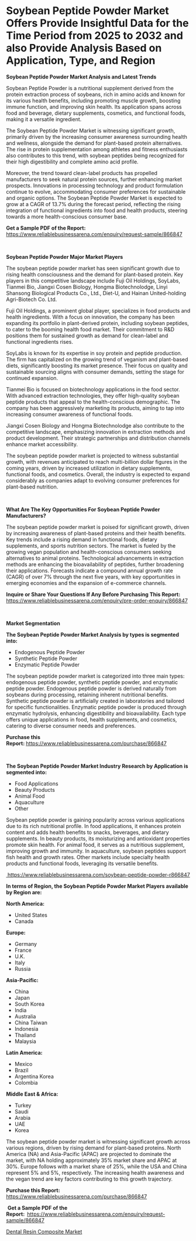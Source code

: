 <p><h1>Soybean Peptide Powder Market Offers Provide Insightful Data for the Time Period from 2025 to 2032 and also Provide Analysis Based on Application, Type, and Region</h1></p><p><strong>Soybean Peptide Powder Market Analysis and Latest Trends</strong></p>
<p><p>Soybean Peptide Powder is a nutritional supplement derived from the protein extraction process of soybeans, rich in amino acids and known for its various health benefits, including promoting muscle growth, boosting immune function, and improving skin health. Its application spans across food and beverage, dietary supplements, cosmetics, and functional foods, making it a versatile ingredient.</p><p>The Soybean Peptide Powder Market is witnessing significant growth, primarily driven by the increasing consumer awareness surrounding health and wellness, alongside the demand for plant-based protein alternatives. The rise in protein supplementation among athletes and fitness enthusiasts also contributes to this trend, with soybean peptides being recognized for their high digestibility and complete amino acid profile. </p><p>Moreover, the trend toward clean-label products has propelled manufacturers to seek natural protein sources, further enhancing market prospects. Innovations in processing technology and product formulation continue to evolve, accommodating consumer preferences for sustainable and organic options. The Soybean Peptide Powder Market is expected to grow at a CAGR of 13.7% during the forecast period, reflecting the rising integration of functional ingredients into food and health products, steering towards a more health-conscious consumer base.</p></p>
<p><strong>Get a Sample PDF of the Report:&nbsp;</strong> <a href="https://www.reliablebusinessarena.com/enquiry/request-sample/866847?utm_campaign=2514&utm_medium=2&utm_source=Github&utm_content=ia&utm_term=01042025&utm_id=soybean-peptide-powder">https://www.reliablebusinessarena.com/enquiry/request-sample/866847</a></p>
<p>&nbsp;</p>
<p><strong>Soybean Peptide Powder Major Market Players</strong></p>
<p><p>The soybean peptide powder market has seen significant growth due to rising health consciousness and the demand for plant-based protein. Key players in this competitive landscape include Fuji Oil Holdings, SoyLabs, Tianmei Bio, Jiangxi Cosen Biology, Hongma Biotechnolodge, Linyi Shansong Biological Products Co., Ltd., Diet-U, and Hainan United-holding Agri-Biotech Co. Ltd.</p><p>Fuji Oil Holdings, a prominent global player, specializes in food products and health ingredients. With a focus on innovation, the company has been expanding its portfolio in plant-derived protein, including soybean peptides, to cater to the booming health food market. Their commitment to R&D positions them for sustained growth as demand for clean-label and functional ingredients rises.</p><p>SoyLabs is known for its expertise in soy protein and peptide production. The firm has capitalized on the growing trend of veganism and plant-based diets, significantly boosting its market presence. Their focus on quality and sustainable sourcing aligns with consumer demands, setting the stage for continued expansion.</p><p>Tianmei Bio is focused on biotechnology applications in the food sector. With advanced extraction technologies, they offer high-quality soybean peptide products that appeal to the health-conscious demographic. The company has been aggressively marketing its products, aiming to tap into increasing consumer awareness of functional foods.</p><p>Jiangxi Cosen Biology and Hongma Biotechnolodge also contribute to the competitive landscape, emphasizing innovation in extraction methods and product development. Their strategic partnerships and distribution channels enhance market accessibility.</p><p>The soybean peptide powder market is projected to witness substantial growth, with revenues anticipated to reach multi-billion dollar figures in the coming years, driven by increased utilization in dietary supplements, functional foods, and cosmetics. Overall, the industry is expected to expand considerably as companies adapt to evolving consumer preferences for plant-based nutrition.</p></p>
<p>&nbsp;</p>
<p><strong>What Are The Key Opportunities For Soybean Peptide Powder Manufacturers?</strong></p>
<p><p>The soybean peptide powder market is poised for significant growth, driven by increasing awareness of plant-based proteins and their health benefits. Key trends include a rising demand in functional foods, dietary supplements, and sports nutrition sectors. The market is fueled by the growing vegan population and health-conscious consumers seeking alternatives to animal proteins. Technological advancements in extraction methods are enhancing the bioavailability of peptides, further broadening their applications. Forecasts indicate a compound annual growth rate (CAGR) of over 7% through the next five years, with key opportunities in emerging economies and the expansion of e-commerce channels.</p></p>
<p><strong>Inquire or Share Your Questions If Any Before Purchasing This Report:</strong> <a href="https://www.reliablebusinessarena.com/enquiry/pre-order-enquiry/866847?utm_campaign=2514&utm_medium=2&utm_source=Github&utm_content=ia&utm_term=01042025&utm_id=soybean-peptide-powder">https://www.reliablebusinessarena.com/enquiry/pre-order-enquiry/866847</a></p>
<p>&nbsp;</p>
<p><strong>Market Segmentation</strong></p>
<p><strong>The Soybean Peptide Powder Market Analysis by types is segmented into:</strong></p>
<p><ul><li>Endogenous Peptide Powder</li><li>Synthetic Peptide Powder</li><li>Enzymatic Peptide Powder</li></ul></p>
<p><p>The soybean peptide powder market is categorized into three main types: endogenous peptide powder, synthetic peptide powder, and enzymatic peptide powder. Endogenous peptide powder is derived naturally from soybeans during processing, retaining inherent nutritional benefits. Synthetic peptide powder is artificially created in laboratories and tailored for specific functionalities. Enzymatic peptide powder is produced through enzymatic hydrolysis, enhancing digestibility and bioavailability. Each type offers unique applications in food, health supplements, and cosmetics, catering to diverse consumer needs and preferences.</p></p>
<p><strong>Purchase this Report:&nbsp;</strong><a href="https://www.reliablebusinessarena.com/purchase/866847?utm_campaign=2514&utm_medium=2&utm_source=Github&utm_content=ia&utm_term=01042025&utm_id=soybean-peptide-powder">https://www.reliablebusinessarena.com/purchase/866847</a></p>
<p>&nbsp;</p>
<p><strong>The Soybean Peptide Powder Market Industry Research by Application is segmented into:</strong></p>
<p><ul><li>Food Applications</li><li>Beauty Products</li><li>Animal Food</li><li>Aquaculture</li><li>Other</li></ul></p>
<p><p>Soybean peptide powder is gaining popularity across various applications due to its rich nutritional profile. In food applications, it enhances protein content and adds health benefits to snacks, beverages, and dietary supplements. In beauty products, its moisturizing and antioxidant properties promote skin health. For animal food, it serves as a nutritious supplement, improving growth and immunity. In aquaculture, soybean peptides support fish health and growth rates. Other markets include specialty health products and functional foods, leveraging its versatile benefits.</p></p>
<p><a href="https://www.reliablebusinessarena.com/soybean-peptide-powder-r866847?utm_campaign=2514&utm_medium=2&utm_source=Github&utm_content=ia&utm_term=01042025&utm_id=soybean-peptide-powder">&nbsp;https://www.reliablebusinessarena.com/soybean-peptide-powder-r866847</a></p>
<p><strong>In terms of Region, the Soybean Peptide Powder Market Players available by Region are:</strong></p>
<p>
    <p> <strong> North America: </strong>
        <ul>
            <li>United States</li>
            <li>Canada</li>
        </ul>
        </p> 
    <p> <strong> Europe: </strong>
        <ul>
            <li>Germany</li>
            <li>France</li>
            <li>U.K.</li>
            <li>Italy</li>
            <li>Russia</li>
        </ul>
        </p> 
    <p> <strong> Asia-Pacific: </strong>
        <ul>
            <li>China</li>
            <li>Japan</li>
            <li>South Korea</li>
            <li>India</li>
            <li>Australia</li>
            <li>China Taiwan</li>
            <li>Indonesia</li>
            <li>Thailand</li>
            <li>Malaysia</li>
        </ul>
        </p> 
    <p> <strong> Latin America: </strong>
        <ul>
            <li>Mexico</li>
            <li>Brazil</li>
            <li>Argentina Korea</li>
            <li>Colombia</li>
        </ul>
        </p> 
    <p> <strong> Middle East & Africa: </strong>
        <ul>
            <li>Turkey</li>
            <li>Saudi</li>
            <li>Arabia</li>
            <li>UAE</li>
            <li>Korea</li>
        </ul>
    </p>
    </p>
<p><p>The soybean peptide powder market is witnessing significant growth across various regions, driven by rising demand for plant-based proteins. North America (NA) and Asia-Pacific (APAC) are projected to dominate the market, with NA holding approximately 35% market share and APAC at 30%. Europe follows with a market share of 25%, while the USA and China represent 5% and 5%, respectively. The increasing health awareness and the vegan trend are key factors contributing to this growth trajectory.</p></p>
<p><strong>Purchase this Report: </strong><a href="https://www.reliablebusinessarena.com/purchase/866847?utm_campaign=2514&utm_medium=2&utm_source=Github&utm_content=ia&utm_term=01042025&utm_id=soybean-peptide-powder">https://www.reliablebusinessarena.com/purchase/866847</a></p>
<p>&nbsp;<strong>Get a Sample PDF of the Report:&nbsp;&nbsp;</strong><a href="https://www.reliablebusinessarena.com/enquiry/request-sample/866847?utm_campaign=2514&utm_medium=2&utm_source=Github&utm_content=ia&utm_term=01042025&utm_id=soybean-peptide-powder">https://www.reliablebusinessarena.com/enquiry/request-sample/866847</a></p>
<p><strong></strong></p>
<p><p><a href="https://github.com/manesros8/Market-Research-Report-List-1/blob/main/dental-resin-composite-market.md?utm_campaign=2514&utm_medium=2&utm_source=Github&utm_content=ia&utm_term=01042025&utm_id=soybean-peptide-powder">Dental Resin Composite Market</a></p></p>